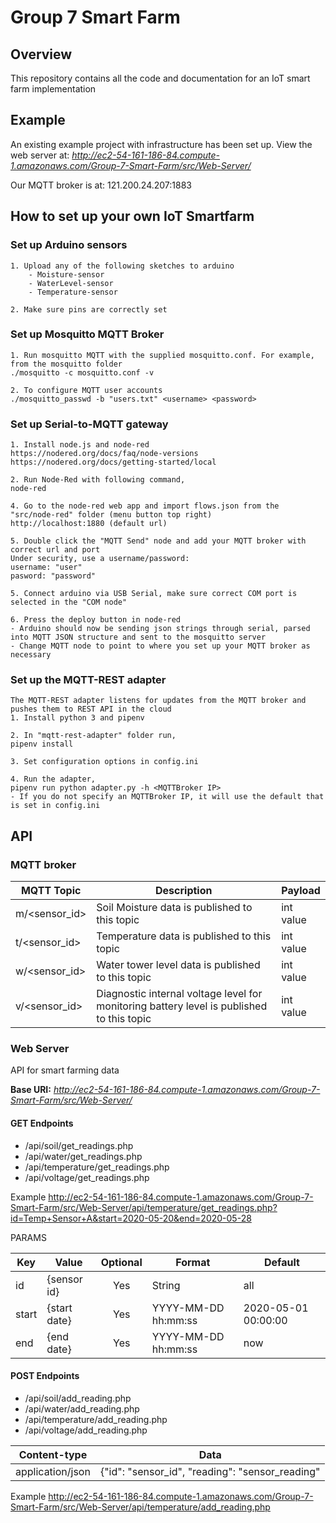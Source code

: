 # Group 7 Smart Farm

## Overview
This repository contains all the code and documentation for an IoT smart farm implementation

## Example
An existing example project with infrastructure has been set up.
View the web server at:
*http://ec2-54-161-186-84.compute-1.amazonaws.com/Group-7-Smart-Farm/src/Web-Server/*

Our MQTT broker is at: 121.200.24.207:1883

## How to set up your own IoT Smartfarm
### Set up Arduino sensors
```
1. Upload any of the following sketches to arduino
    - Moisture-sensor
    - WaterLevel-sensor
    - Temperature-sensor

2. Make sure pins are correctly set
```

### Set up Mosquitto MQTT Broker
```
1. Run mosquitto MQTT with the supplied mosquitto.conf. For example, from the mosquitto folder
./mosquitto -c mosquitto.conf -v

2. To configure MQTT user accounts
./mosquitto_passwd -b "users.txt" <username> <password>
```

### Set up Serial-to-MQTT gateway
```
1. Install node.js and node-red
https://nodered.org/docs/faq/node-versions
https://nodered.org/docs/getting-started/local

2. Run Node-Red with following command,
node-red

4. Go to the node-red web app and import flows.json from the "src/node-red" folder (menu button top right)
http://localhost:1880 (default url)

5. Double click the "MQTT Send" node and add your MQTT broker with correct url and port
Under security, use a username/password:
username: "user"
pasword: "password"

5. Connect arduino via USB Serial, make sure correct COM port is selected in the "COM node"

6. Press the deploy button in node-red
- Arduino should now be sending json strings through serial, parsed into MQTT JSON structure and sent to the mosquitto server
- Change MQTT node to point to where you set up your MQTT broker as necessary
```

### Set up the MQTT-REST adapter
```
The MQTT-REST adapter listens for updates from the MQTT broker and pushes them to REST API in the cloud
1. Install python 3 and pipenv

2. In "mqtt-rest-adapter" folder run,
pipenv install

3. Set configuration options in config.ini

4. Run the adapter,
pipenv run python adapter.py -h <MQTTBroker IP>
- If you do not specify an MQTTBroker IP, it will use the default that is set in config.ini
```

## API
### MQTT broker
| MQTT Topic | Description | Payload |
| --- | --- | --- |
| m/<sensor_id> | Soil Moisture data is published to this topic | int value |
| t/<sensor_id> | Temperature data is published to this topic | int value |
| w/<sensor_id> | Water tower level data is published to this topic | int value |
| v/<sensor_id> | Diagnostic internal voltage level for monitoring battery level is published to this topic | int value |

### Web Server
API for smart farming data

**Base URI:** *http://ec2-54-161-186-84.compute-1.amazonaws.com/Group-7-Smart-Farm/src/Web-Server/*

#### GET Endpoints
- /api/soil/get_readings.php
- /api/water/get_readings.php
- /api/temperature/get_readings.php
- /api/voltage/get_readings.php

Example
http://ec2-54-161-186-84.compute-1.amazonaws.com/Group-7-Smart-Farm/src/Web-Server/api/temperature/get_readings.php?id=Temp+Sensor+A&start=2020-05-20&end=2020-05-28

PARAMS

| Key    | Value        | Optional  | Format                | Default            |
|--------|--------------|:---------:|-----------------------|--------------------|
| id     | {sensor id}  | Yes       | String                | all                |
| start  | {start date} | Yes       | YYYY-MM-DD hh:mm:ss   | 2020-05-01 00:00:00|
| end    | {end date}   | Yes       | YYYY-MM-DD hh:mm:ss   | now                |

#### POST Endpoints
- /api/soil/add_reading.php
- /api/water/add_reading.php
- /api/temperature/add_reading.php
- /api/voltage/add_reading.php

| Content-type | Data |
| --- | --- |
| application/json | {"id": "sensor_id", "reading": "sensor_reading" | 

Example
http://ec2-54-161-186-84.compute-1.amazonaws.com/Group-7-Smart-Farm/src/Web-Server/api/temperature/add_reading.php
